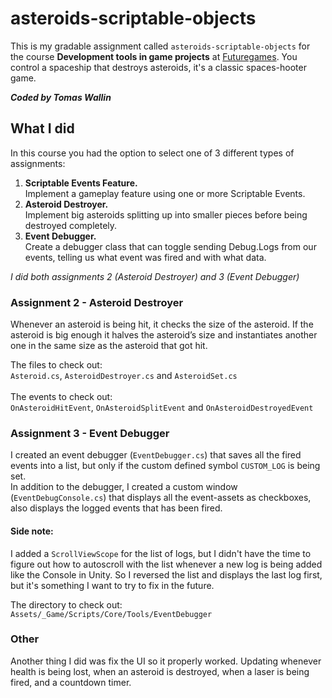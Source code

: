 # asteroids-scriptable-objects

This is my gradable assignment called `asteroids-scriptable-objects` for the course **Development tools in game projects** at [Futuregames](http://futuregames.se/). You control a spaceship that destroys asteroids, it's a classic spaces-hooter game. 

***Coded by Tomas Wallin***

## What I did
In this course you had the option to select one of 3 different types of assignments:
1. **Scriptable Events Feature.**\
Implement a gameplay feature using one or more Scriptable Events.
2. **Asteroid Destroyer.**\
      Implement big asteroids splitting up into smaller pieces before being destroyed completely.
3. **Event Debugger.**\
      Create a debugger class that can toggle sending Debug.Logs from our events, telling us what event was fired and with what data.

*I did both assignments 2 (Asteroid Destroyer) and 3 (Event Debugger)*

### Assignment 2 - Asteroid Destroyer
Whenever an asteroid is being hit, it checks the size of the asteroid. If the asteroid is big enough it halves the asteroid’s size and instantiates another one in the same size as the asteroid that got hit.

The files to check out:\
`Asteroid.cs`, `AsteroidDestroyer.cs` and `AsteroidSet.cs`\
\
The events to check out:\
`OnAsteroidHitEvent`, `OnAsteroidSplitEvent` and `OnAsteroidDestroyedEvent`
### Assignment 3 - Event Debugger
I created an event debugger (`EventDebugger.cs`) that saves all the fired events into a list, but only if the custom defined symbol `CUSTOM_LOG` is being set.\
In addition to the debugger, I created a custom window (`EventDebugConsole.cs`) that displays all the event-assets as checkboxes, also displays the logged events that has been fired.

#### Side note:
I added a `ScrollViewScope` for the list of logs, but I didn't have the time to figure out how to autoscroll with the list whenever a new log is being added like the Console in Unity. So I reversed the list and displays the last log first, but it's something I want to try to fix in the future.

The directory to check out:\
`Assets/_Game/Scripts/Core/Tools/EventDebugger`
### Other
Another thing I did was fix the UI so it properly worked. Updating whenever health is being lost, when an asteroid is destroyed, when a laser is being fired, and a countdown timer. 
